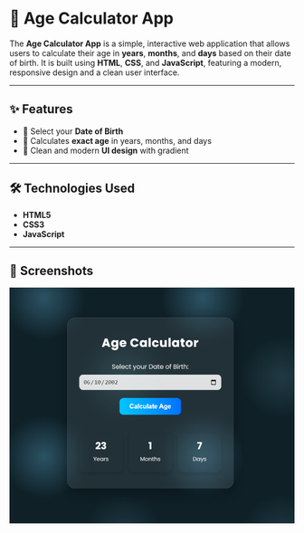 # 📆 Age Calculator App

The **Age Calculator App** is a simple, interactive web application that allows users to calculate their age in **years**, **months**, and **days** based on their date of birth. It is built using **HTML**, **CSS**, and **JavaScript**, featuring a modern, responsive design and a clean user interface.

---

## ✨ Features

- 📅 Select your **Date of Birth**
- 🧮 Calculates **exact age** in years, months, and days
- 🎨 Clean and modern **UI design** with gradient

---

## 🛠️ Technologies Used

- **HTML5**
- **CSS3**
- **JavaScript**

---

## 📸 Screenshots
![Screenshot](https://github.com/Sayanneogi007/Age-Calculator/blob/807f5c6452e40257671f46bd091c596486539273/Screenshot.png)
